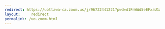 ```yaml
---
redirect: https://uottawa-ca.zoom.us/j/96722441221?pwd=d1FnWWd5eEFxaU1xT1Fua2owOHhmZz09
layout:     redirect
permalink: /uo-zoom.html
---
```

